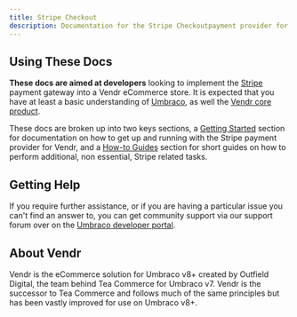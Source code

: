```yaml
---
title: Stripe Checkout
description: Documentation for the Stripe Checkoutpayment provider for Vendr, the eCommerce solution for Umbraco v8+
---
```


## Using These Docs

**These docs are aimed at developers** looking to implement the [Stripe](https://stripe.com) payment gateway into a Vendr eCommerce store. It is expected that you have at least a basic understanding of [Umbraco](https://umbraco.com), as well the [Vendr core product](../../../../core/).

These docs are broken up into two keys sections, a [Getting Started](getting-started/) section for documentation on how to get up and running with the Stripe payment provider for Vendr, and a [How-to Guides](how-to-guides/) section for short guides on how to perform additional, non essential, Stripe related tasks.

## Getting Help

If you require further assistance, or if you are having a particular issue you can't find an answer to, you can get community support via our support forum over on the [Umbraco developer portal](https://our.umbraco.com/packages/website-utilities/vendr/vendr-support/).

## About Vendr

Vendr is the eCommerce solution for Umbraco v8+ created by Outfield Digital, the team behind Tea Commerce for Umbraco v7. Vendr is the successor to Tea Commerce and follows much of the same principles but has been vastly improved for use on Umbraco v8+.
